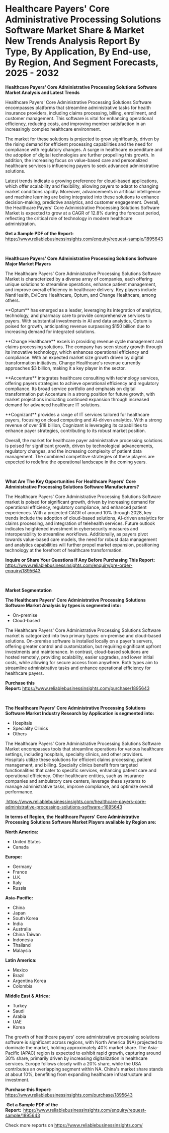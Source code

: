 <p><h1>Healthcare Payers' Core Administrative Processing Solutions Software Market Share & Market New Trends Analysis Report By Type, By Application, By End-use, By Region, And Segment Forecasts, 2025 - 2032</h1></p><p><strong>Healthcare Payers' Core Administrative Processing Solutions Software Market Analysis and Latest Trends</strong></p>
<p><p>Healthcare Payers' Core Administrative Processing Solutions Software encompasses platforms that streamline administrative tasks for health insurance providers, including claims processing, billing, enrollment, and customer management. This software is vital for enhancing operational efficiency, reducing costs, and improving member satisfaction in an increasingly complex healthcare environment.</p><p>The market for these solutions is projected to grow significantly, driven by the rising demand for efficient processing capabilities and the need for compliance with regulatory changes. A surge in healthcare expenditure and the adoption of digital technologies are further propelling this growth. In addition, the increasing focus on value-based care and personalized healthcare services is influencing payers to seek advanced administrative solutions.</p><p>Latest trends indicate a growing preference for cloud-based applications, which offer scalability and flexibility, allowing payers to adapt to changing market conditions rapidly. Moreover, advancements in artificial intelligence and machine learning are being integrated into these solutions to enhance decision-making, predictive analytics, and customer engagement. Overall, the Healthcare Payers' Core Administrative Processing Solutions Software Market is expected to grow at a CAGR of 12.8% during the forecast period, reflecting the critical role of technology in modern healthcare administration.</p></p>
<p><strong>Get a Sample PDF of the Report:&nbsp;</strong> <a href="https://www.reliablebusinessinsights.com/enquiry/request-sample/1895643?utm_campaign=1950&utm_medium=2&utm_source=Github&utm_content=ia&utm_term=13012025&utm_id=healthcare-payers-core-administrative-processing-solutions-software">https://www.reliablebusinessinsights.com/enquiry/request-sample/1895643</a></p>
<p>&nbsp;</p>
<p><strong>Healthcare Payers' Core Administrative Processing Solutions Software Major Market Players</strong></p>
<p><p>The Healthcare Payers' Core Administrative Processing Solutions Software Market is characterized by a diverse array of companies, each offering unique solutions to streamline operations, enhance patient management, and improve overall efficiency in healthcare delivery. Key players include NantHealth, EviCore Healthcare, Optum, and Change Healthcare, among others.</p><p>**Optum** has emerged as a leader, leveraging its integration of analytics, technology, and pharmacy care to provide comprehensive services to payers. With substantial investments in AI and data analytics, Optum is poised for growth, anticipating revenue surpassing $150 billion due to increasing demand for integrated solutions.</p><p>**Change Healthcare** excels in providing revenue cycle management and claims processing solutions. The company has seen steady growth through its innovative technology, which enhances operational efficiency and compliance. With an expected market size growth driven by digital transformation initiatives, Change Healthcare's revenue currently approaches $3 billion, making it a key player in the sector.</p><p>**Accenture** integrates healthcare consulting with technology services, offering payers strategies to achieve operational efficiency and regulatory compliance. Its broad service portfolio and emphasis on digital transformation put Accenture in a strong position for future growth, with market projections indicating continued expansion through increased demand for advanced healthcare IT solutions.</p><p>**Cognizant** provides a range of IT services tailored for healthcare payers, focusing on cloud computing and AI-driven analytics. With a strong revenue of over $18 billion, Cognizant is leveraging its capabilities to enhance payer strategies, contributing to its robust market position.</p><p>Overall, the market for healthcare payer administrative processing solutions is poised for significant growth, driven by technological advancements, regulatory changes, and the increasing complexity of patient data management. The combined competitive strategies of these players are expected to redefine the operational landscape in the coming years.</p></p>
<p>&nbsp;</p>
<p><strong>What Are The Key Opportunities For Healthcare Payers' Core Administrative Processing Solutions Software Manufacturers?</strong></p>
<p><p>The Healthcare Payers' Core Administrative Processing Solutions Software market is poised for significant growth, driven by increasing demand for operational efficiency, regulatory compliance, and enhanced patient experiences. With a projected CAGR of around 10% through 2028, key trends include the adoption of cloud-based solutions, AI-driven analytics for claims processing, and integration of telehealth services. Future outlook indicates heightened investment in cybersecurity measures and interoperability to streamline workflows. Additionally, as payers pivot towards value-based care models, the need for robust data management and analytics capabilities will further propel market expansion, positioning technology at the forefront of healthcare transformation.</p></p>
<p><strong>Inquire or Share Your Questions If Any Before Purchasing This Report:</strong> <a href="https://www.reliablebusinessinsights.com/enquiry/pre-order-enquiry/1895643?utm_campaign=1950&utm_medium=2&utm_source=Github&utm_content=ia&utm_term=13012025&utm_id=healthcare-payers-core-administrative-processing-solutions-software">https://www.reliablebusinessinsights.com/enquiry/pre-order-enquiry/1895643</a></p>
<p>&nbsp;</p>
<p><strong>Market Segmentation</strong></p>
<p><strong>The Healthcare Payers' Core Administrative Processing Solutions Software Market Analysis by types is segmented into:</strong></p>
<p><ul><li>On-premise</li><li>Cloud-based</li></ul></p>
<p><p>The Healthcare Payers' Core Administrative Processing Solutions Software market is categorized into two primary types: on-premise and cloud-based solutions. On-premise software is installed locally on a payer's servers, offering greater control and customization, but requiring significant upfront investments and maintenance. In contrast, cloud-based solutions are hosted remotely, providing scalability, easier upgrades, and lower initial costs, while allowing for secure access from anywhere. Both types aim to streamline administrative tasks and enhance operational efficiency for healthcare payers.</p></p>
<p><strong>Purchase this Report:&nbsp;</strong><a href="https://www.reliablebusinessinsights.com/purchase/1895643?utm_campaign=1950&utm_medium=2&utm_source=Github&utm_content=ia&utm_term=13012025&utm_id=healthcare-payers-core-administrative-processing-solutions-software">https://www.reliablebusinessinsights.com/purchase/1895643</a></p>
<p>&nbsp;</p>
<p><strong>The Healthcare Payers' Core Administrative Processing Solutions Software Market Industry Research by Application is segmented into:</strong></p>
<p><ul><li>Hospitals</li><li>Speciality Clinics</li><li>Others</li></ul></p>
<p><p>The Healthcare Payers' Core Administrative Processing Solutions Software Market encompasses tools that streamline operations for various healthcare settings, including hospitals, specialty clinics, and other providers. Hospitals utilize these solutions for efficient claims processing, patient management, and billing. Specialty clinics benefit from targeted functionalities that cater to specific services, enhancing patient care and operational efficiency. Other healthcare entities, such as insurance companies and ambulatory care centers, leverage these systems to manage administrative tasks, improve compliance, and optimize overall performance.</p></p>
<p><a href="https://www.reliablebusinessinsights.com/healthcare-payers-core-administrative-processing-solutions-software-r1895643?utm_campaign=1950&utm_medium=2&utm_source=Github&utm_content=ia&utm_term=13012025&utm_id=healthcare-payers-core-administrative-processing-solutions-software">&nbsp;https://www.reliablebusinessinsights.com/healthcare-payers-core-administrative-processing-solutions-software-r1895643</a></p>
<p><strong>In terms of Region, the Healthcare Payers' Core Administrative Processing Solutions Software Market Players available by Region are:</strong></p>
<p>
    <p> <strong> North America: </strong>
        <ul>
            <li>United States</li>
            <li>Canada</li>
        </ul>
        </p> 
    <p> <strong> Europe: </strong>
        <ul>
            <li>Germany</li>
            <li>France</li>
            <li>U.K.</li>
            <li>Italy</li>
            <li>Russia</li>
        </ul>
        </p> 
    <p> <strong> Asia-Pacific: </strong>
        <ul>
            <li>China</li>
            <li>Japan</li>
            <li>South Korea</li>
            <li>India</li>
            <li>Australia</li>
            <li>China Taiwan</li>
            <li>Indonesia</li>
            <li>Thailand</li>
            <li>Malaysia</li>
        </ul>
        </p> 
    <p> <strong> Latin America: </strong>
        <ul>
            <li>Mexico</li>
            <li>Brazil</li>
            <li>Argentina Korea</li>
            <li>Colombia</li>
        </ul>
        </p> 
    <p> <strong> Middle East & Africa: </strong>
        <ul>
            <li>Turkey</li>
            <li>Saudi</li>
            <li>Arabia</li>
            <li>UAE</li>
            <li>Korea</li>
        </ul>
    </p>
    </p>
<p><p>The growth of healthcare payers' core administrative processing solutions software is significant across regions, with North America (NA) projected to dominate the market, holding approximately 40% market share. The Asia-Pacific (APAC) region is expected to exhibit rapid growth, capturing around 30% share, primarily driven by increasing digitalization in healthcare services. Europe follows closely with a 20% share, while the USA contributes an overlapping segment within NA. China's market share stands at about 10%, benefiting from expanding healthcare infrastructure and investment.</p></p>
<p><strong>Purchase this Report: </strong><a href="https://www.reliablebusinessinsights.com/purchase/1895643?utm_campaign=1950&utm_medium=2&utm_source=Github&utm_content=ia&utm_term=13012025&utm_id=healthcare-payers-core-administrative-processing-solutions-software">https://www.reliablebusinessinsights.com/purchase/1895643</a></p>
<p>&nbsp;<strong>Get a Sample PDF of the Report:&nbsp;&nbsp;</strong><a href="https://www.reliablebusinessinsights.com/enquiry/request-sample/1895643?utm_campaign=1950&utm_medium=2&utm_source=Github&utm_content=ia&utm_term=13012025&utm_id=healthcare-payers-core-administrative-processing-solutions-software">https://www.reliablebusinessinsights.com/enquiry/request-sample/1895643</a></p>
<p><strong></strong></p>
<p>Check more reports on <a href="https://www.reliablebusinessinsights.com/?utm_campaign=1950&utm_medium=2&utm_source=Github&utm_content=ia&utm_term=13012025&utm_id=healthcare-payers-core-administrative-processing-solutions-software">https://www.reliablebusinessinsights.com/</a></p>